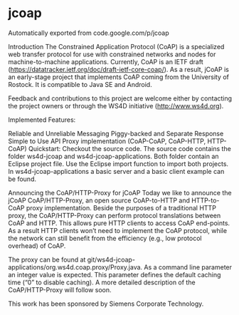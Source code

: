 # jcoap
Automatically exported from code.google.com/p/jcoap

Introduction
The Constrained Application Protocol (CoAP) is a specialized web transfer protocol for use with constrained networks and nodes for machine-to-machine applications. Currently, CoAP is an IETF draft (https://datatracker.ietf.org/doc/draft-ietf-core-coap/). As a result, jCoAP is an early-stage project that implements CoAP coming from the University of Rostock. It is compatible to Java SE and Android.

Feedback and contributions to this project are welcome either by contacting the project owners or through the WS4D initiative (http://www.ws4d.org).

Implemented Features:

Reliable and Unreliable Messaging
Piggy-backed and Separate Response
Simple to Use API
Proxy implementation (CoAP-CoAP, CoAP-HTTP, HTTP-CoAP)
Quickstart: Checkout the source code. The source code contains the folder ws4d-jcoap and ws4d-jcoap-applications. Both folder contain an Eclipse project file. Use the Eclipse import function to import both projects. In ws4d-jcoap-applications a basic server and a basic client example can be found.

Announcing the CoAP/HTTP-Proxy for jCoAP
Today we like to announce the jCoAP CoAP/HTTP-Proxy, an open source CoAP-to-HTTP and HTTP-to-CoAP proxy implementation. Beside the purposes of a traditional HTTP proxy, the CoAP/HTTP-Proxy can perform protocol translations between CoAP and HTTP. This allows pure HTTP clients to access CoAP end-points. As a result HTTP clients won’t need to implement the CoAP protocol, while the network can still benefit from the efficiency (e.g., low protocol overhead) of CoAP.

The proxy can be found at git/ws4d-jcoap-applications/org.ws4d.coap.proxy/Proxy.java. As a command line parameter an integer value is expected. This parameter defines the default caching time (“0” to disable caching). A more detailed description of the CoAP/HTTP-Proxy will follow soon.

This work has been sponsored by Siemens Corporate Technology.
